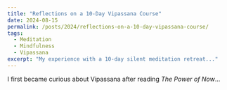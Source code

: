 ```yaml
---
title: "Reflections on a 10-Day Vipassana Course"
date: 2024-08-15
permalink: /posts/2024/reflections-on-a-10-day-vipassana-course/
tags:
  - Meditation
  - Mindfulness
  - Vipassana
excerpt: "My experience with a 10-day silent meditation retreat..."
---
```


I first became curious about Vipassana after reading *The Power of Now*...